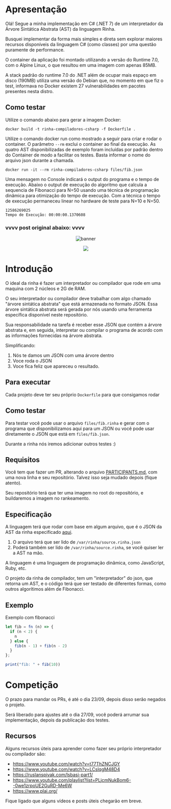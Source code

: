 # Apresentação

Olá! Segue a minha implementação em C# (.NET 7) de um interpretador da Árvore Sintática Abstrata (AST) da linguagem Rinha.

Busquei implementar da forma mais simples e direta sem explorar maiores recursos disponíveis da linguagem C# (como classes) por uma questão puramente de performance.

O container da aplicação foi montado utilizando a versão do Runtime 7.0, com o Alpine Linux, o que resultou em uma imagem com apenas 85MB.

A stack padrão do runtime 7.0 do .NET além de ocupar mais espaço em disco (190MB) utiliza uma versão do Debian que, no momento em que fiz o test, informava no Docker existem 27 vulnerabilidades em pacotes presentes nesta distro.



## Como testar

Utilize o comando abaixo para gerar a imagem Docker:

```docker build -t rinha-compiladores-csharp -f Dockerfile .```

Utilize o comando docker run como mostrado a seguir para criar e rodar o container. O parâmetro ```--rm``` exclui o container ao final da execução. As quatro AST disponibilizadas de exemplo foram incluídas por padrão dentro do Container de modo a facilitar os testes. Basta informar o nome do arquivo json durante a chamada.

```docker run -it --rm rinha-compiladores-csharp files/fib.json```

Uma mensagem no Console indicará o output do programa e o tempo de execução. Abaixo o output de execução do algoritmo que calcula a sequencia de Fibonacci para N=50 usando uma técnica de programação dinâmica para otimização do tempo de execução. Com a técnica o tempo de execução permaneceu linear no hardware de teste para N=10 e N=50.

```
12586269025
Tempo de Execução: 00:00:00.1370608
```

### vvvv post original abaixo: vvvv 


<div align="center">

![banner]

[<img src="https://img.shields.io/badge/Discord-7289DA?style=for-the-badge&logo=discord&logoColor=white">](https://discord.gg/e8EzgPscCw)

</div>

# Introdução

O ideal da rinha é fazer um interpretador ou compilador que rode em uma maquina com 2 núcleos e 2G de RAM.

O seu interpretador ou compilador deve trabalhar com algo chamado "árvore sintática abstrata" que está armazenada no formato JSON. Essa árvore sintática abstrata será gerada por nós usando uma ferramenta específica disponível neste repositório.

Sua responsabilidade na tarefa é receber esse JSON que contém a árvore abstrata e, em seguida, interpretar ou compilar o programa de acordo com as informações fornecidas na árvore abstrata.

Simplificando:

1. Nós te damos um JSON com uma árvore dentro
2. Voce roda o JSON
3. Voce fica feliz que apareceu o resultado.

## Para executar

Cada projeto deve ter seu próprio `Dockerfile` para que consigamos rodar

## Como testar

Para testar você pode usar o arquivo `files/fib.rinha` e gerar com o programa que disponibilizamos
aqui para um JSON ou você pode usar diretamente o JSON que está em `files/fib.json`.

Durante a rinha nós iremos adicionar outros testes :)

## Requisitos

Você tem que fazer um PR, alterando o arquivo [PARTICIPANTS.md](PARTICIPANTS.md),
com uma nova linha e seu repositório. Talvez isso seja mudado depois (fique atento).

Seu repositório terá que ter uma imagem no root do repositório, e buildaremos a imagem
no rankeamento.

## Especificação

A linguagem terá que rodar com base em algum arquivo, que é o JSON da AST da
rinha especificado [aqui](https://github.com/aripiprazole/rinha-de-compiler/blob/main/SPECS.md).

1. O arquivo terá que ser lido de `/var/rinha/source.rinha.json`
2. Poderá também ser lido de `/var/rinha/source.rinha`, se você quiser ler a AST
na mão.

A linguagem é uma linguagem de programação dinâmica, como JavaScript, Ruby, etc.

O projeto da rinha de compilador, tem um "interpretador" do json, que retorna
um AST, e o código terá que ser testado de diferentes formas, como outros
algorítimos além de Fibonacci.

## Exemplo

Exemplo com fibonacci

```javascript
let fib = fn (n) => {
  if (n < 2) {
    n
  } else {
    fib(n - 1) + fib(n - 2)
  }
};

print("fib: " + fib(10))
```

# Competição

O prazo para mandar os PRs, é até o dia 23/09, depois disso serão negados o
projeto.

Será liberado para ajustes até o dia 27/09, você poderá arrumar sua implementação,
depois da publicação dos testes.

## Recursos

Alguns recursos úteis para aprender como fazer seu próprio interpretador ou compilador são:

- https://www.youtube.com/watch?v=t77ThZNCJGY
- https://www.youtube.com/watch?v=LCslqgM48D4
- https://ruslanspivak.com/lsbasi-part1/
- https://www.youtube.com/playlist?list=PLjcmNukBom6--0we1zrpoUE2GuRD-Me6W
- https://www.plai.org/

Fique ligado que alguns vídeos e posts úteis chegarão em breve.

[banner]: ./img/banner.png
